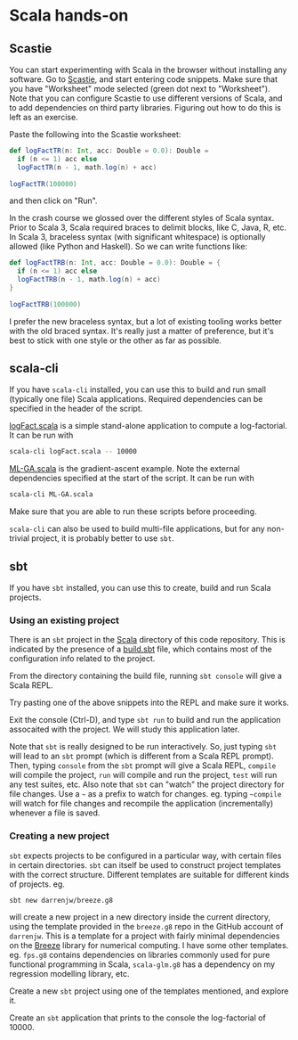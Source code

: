 # Scala hands-on

## Scastie

You can start experimenting with Scala in the browser without installing any software. Go to [Scastie](https://scastie.scala-lang.org/), and start entering code snippets. Make sure that you have "Worksheet" mode selected (green dot next to "Worksheet"). Note that you can configure Scastie to use different versions of Scala, and to add dependencies on third party libraries. Figuring out how to do this is left as an exercise.

Paste the following into the Scastie worksheet:
```scala
def logFactTR(n: Int, acc: Double = 0.0): Double =
  if (n <= 1) acc else
  logFactTR(n - 1, math.log(n) + acc)
  
logFactTR(100000)
```
and then click on "Run".

In the crash course we glossed over the different styles of Scala syntax. Prior to Scala 3, Scala required braces to delimit blocks, like C, Java, R, etc. In Scala 3, braceless syntax (with significant whitespace) is optionally allowed (like Python and Haskell). So we can write functions like:
```scala
def logFactTRB(n: Int, acc: Double = 0.0): Double = {
  if (n <= 1) acc else
  logFactTRB(n - 1, math.log(n) + acc)
}
  
logFactTRB(100000)
```
I prefer the new braceless syntax, but a lot of existing tooling works better with the old braced syntax. It's really just a matter of preference, but it's best to stick with one style or the other as far as possible.

## scala-cli

If you have `scala-cli` installed, you can use this to build and run small (typically one file) Scala applications. Required dependencies can be specified in the header of the script.

[logFact.scala](../cli/logFact.scala) is a simple stand-alone application to compute a log-factorial. It can be run with
```bash
scala-cli logFact.scala -- 10000
```

[ML-GA.scala](../cli/ML-GA.scala) is the gradient-ascent example. Note the external dependencies specified at the start of the script. It can be run with
```bash
scala-cli ML-GA.scala
```

Make sure that you are able to run these scripts before proceeding.

`scala-cli` can also be used to build multi-file applications, but for any non-trivial project, it is probably better to use `sbt`.

## sbt

If you have `sbt` installed, you can use this to create, build and run Scala projects.

### Using an existing project

There is an `sbt` project in the [Scala](../) directory of this code repository. This is indicated by the presence of a [build.sbt](../build.sbt) file, which contains most of the configuration info related to the project.

From the directory containing the build file, running `sbt console` will give a Scala REPL.

Try pasting one of the above snippets into the REPL and make sure it works.

Exit the console (Ctrl-D), and type `sbt run` to build and run the application assocaited with the project. We will study this application later.

Note that `sbt` is really designed to be run interactively. So, just typing `sbt` will lead to an `sbt` prompt (which is different from a Scala REPL prompt). Then, typing `console` from the `sbt` prompt will give a Scala REPL, `compile` will compile the project, `run` will compile and run the project, `test` will run any test suites, etc. Also note that `sbt` can "watch" the project directory for file changes. Use a `~` as a prefix to watch for changes. eg. typing `~compile` will watch for file changes and recompile the application (incrementally) whenever a file is saved.

### Creating a new project

`sbt` expects projects to be configured in a particular way, with certain files in certain directories. `sbt` can itself be used to construct project templates with the correct structure. Different templates are suitable for different kinds of projects. eg.
```bash
sbt new darrenjw/breeze.g8
```
will create a new project in a new directory inside the current directory, using the template provided in the `breeze.g8` repo in the GitHub account of `darrenjw`. This is a template for a project with fairly minimal dependencies on the [Breeze](https://github.com/scalanlp/breeze) library for numerical computing. I have some other templates. eg. `fps.g8` contains dependencies on libraries commonly used for pure functional programming in Scala, `scala-glm.g8` has a dependency on my regression modelling library, etc.

Create a new `sbt` project using one of the templates mentioned, and explore it.

Create an `sbt` application that prints to the console the log-factorial of 10000.

